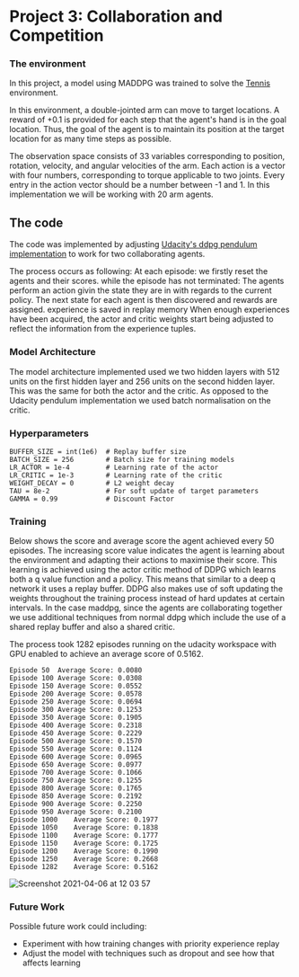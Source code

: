 [//]: # (Image References)


# Project 3: Collaboration and Competition
### The environment

In this project, a model using MADDPG was trained to solve the [Tennis](https://github.com/Unity-Technologies/ml-agents/blob/master/docs/Learning-Environment-Examples.md#tennis) environment.

In this environment, a double-jointed arm can move to target locations. A reward of +0.1 is provided for each step that the agent's hand is in the goal location. Thus, the goal of the agent is to maintain its position at the target location for as many time steps as possible.

The observation space consists of 33 variables corresponding to position, rotation, velocity, and angular velocities of the arm. Each action is a vector with four numbers, corresponding to torque applicable to two joints. Every entry in the action vector should be a number between -1 and 1. In this implementation we will be working with 20 arm agents.


## The code

The code was implemented by adjusting [Udacity's ddpg pendulum implementation](https://github.com/udacity/deep-reinforcement-learning/tree/master/ddpg-pendulum) to work for two collaborating agents.

The process occurs as following:
At each episode:
  we firstly reset the agents and their scores.
  while the episode has not terminated:
    The agents perform an action givin the state they are in with regards to the current policy.
    The next state for each agent is then discovered and rewards are assigned.
    experience is saved in replay memory
    When enough experiences have been acquired, the actor and critic weights start being adjusted to reflect the information from the experience tuples.


### Model Architecture

The model architecture implemented used we two hidden layers with 512 units on the first hidden layer and 256 units on the second hidden layer. This was the same for both the actor and the critic. As opposed to the Udacity pendulum implementation we used batch normalisation on the critic. 

### Hyperparameters

```
BUFFER_SIZE = int(1e6)  # Replay buffer size
BATCH_SIZE = 256        # Batch size for training models
LR_ACTOR = 1e-4         # Learning rate of the actor 
LR_CRITIC = 1e-3        # Learning rate of the critic
WEIGHT_DECAY = 0        # L2 weight decay
TAU = 8e-2              # For soft update of target parameters
GAMMA = 0.99            # Discount Factor
```

### Training

Below shows the score and average score the agent achieved every 50 episodes. The increasing score value indicates the agent is learning about the environment and adapting their actions to maximise their score. This learning is achieved using the actor critic method of DDPG which learns both a q value function and a policy. This means that similar to a deep q network it uses a replay buffer. DDPG also makes use of soft updating the weights throughout the training process instead of hard updates at certain intervals. In the case maddpg, since the agents are collaborating together we use additional techniques from normal ddpg which include the use of a shared replay buffer and also a shared critic.

The process took 1282 episodes running on the udacity workspace with GPU enabled to achieve an average score of 0.5162.

```
Episode 50	Average Score: 0.0080
Episode 100	Average Score: 0.0308
Episode 150	Average Score: 0.0552
Episode 200	Average Score: 0.0578
Episode 250	Average Score: 0.0694
Episode 300	Average Score: 0.1253
Episode 350	Average Score: 0.1905
Episode 400	Average Score: 0.2318
Episode 450	Average Score: 0.2229
Episode 500	Average Score: 0.1570
Episode 550	Average Score: 0.1124
Episode 600	Average Score: 0.0965
Episode 650	Average Score: 0.0977
Episode 700	Average Score: 0.1066
Episode 750	Average Score: 0.1255
Episode 800	Average Score: 0.1765
Episode 850	Average Score: 0.2192
Episode 900	Average Score: 0.2250
Episode 950	Average Score: 0.2100
Episode 1000	Average Score: 0.1977
Episode 1050	Average Score: 0.1838
Episode 1100	Average Score: 0.1777
Episode 1150	Average Score: 0.1725
Episode 1200	Average Score: 0.1990
Episode 1250	Average Score: 0.2668
Episode 1282	Average Score: 0.5162
```

![Screenshot 2021-04-06 at 12 03 57](https://user-images.githubusercontent.com/74315440/113694524-2d29a500-96d0-11eb-896e-60deda29d508.png)

### Future Work

Possible future work could including: 
- Experiment with how training changes with priority experience replay
- Adjust the model with techniques such as dropout and see how that affects learning
